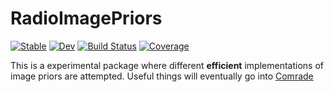 # RadioImagePriors

[![Stable](https://img.shields.io/badge/docs-stable-blue.svg)](https://ptiede.github.io/RadioImagePriors.jl/stable)
[![Dev](https://img.shields.io/badge/docs-dev-blue.svg)](https://ptiede.github.io/RadioImagePriors.jl/dev)
[![Build Status](https://github.com/ptiede/RadioImagePriors.jl/actions/workflows/CI.yml/badge.svg?branch=main)](https://github.com/ptiede/RadioImagePriors.jl/actions/workflows/CI.yml?query=branch%3Amain)
[![Coverage](https://codecov.io/gh/ptiede/RadioImagePriors.jl/branch/main/graph/badge.svg)](https://codecov.io/gh/ptiede/RadioImagePriors.jl)


This is a experimental package where different **efficient** implementations of image priors are attempted. Useful things will eventually go into [Comrade](https://github.com/ptiede/Comrade.jl)